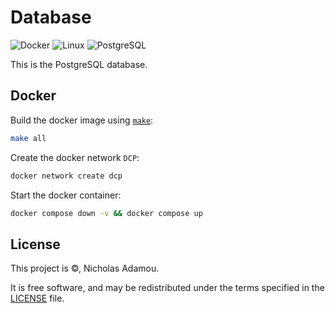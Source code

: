 # Database

![Docker](https://img.shields.io/badge/-Docker-2496ED?style=flat-square&logo=Docker&logoColor=white)
![Linux](https://img.shields.io/badge/-Linux-FCC624?style=flat-square&logo=linux&logoColor=black)
![PostgreSQL](https://img.shields.io/badge/-PostgreSQL-336791?style=flat-square&logo=postgresql&logoColor=white)

This is the PostgreSQL database.

## Docker

Build the docker image using [`make`](/Makefile):

```bash
make all
```

Create the docker network `DCP`:

```bash
docker network create dcp
```

Start the docker container:

```bash
docker compose down -v && docker compose up
```

## License

This project is ©, Nicholas Adamou.

It is free software, and may be redistributed under the terms specified in the [LICENSE] file.

[license]: LICENSE
